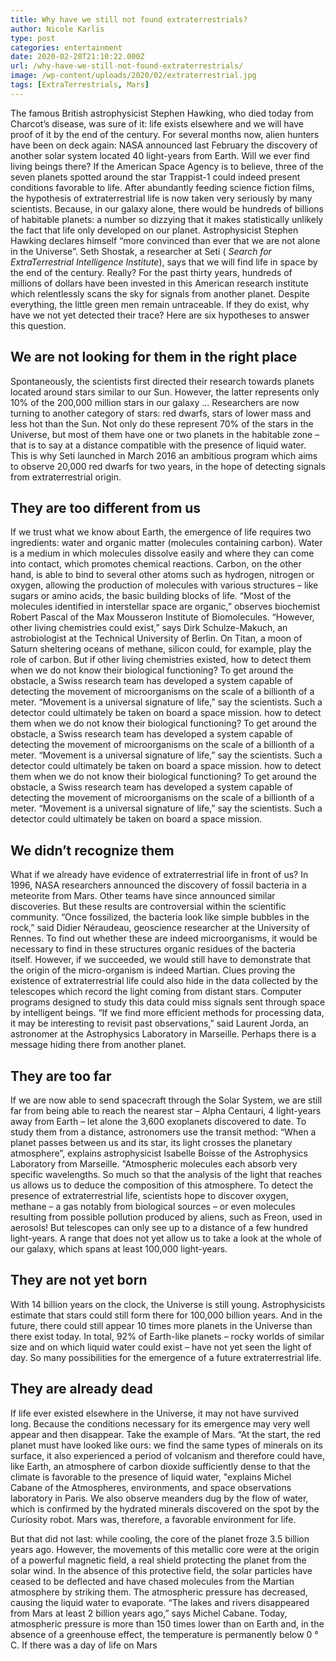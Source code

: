 ```yaml
---
title: Why have we still not found extraterrestrials?
author: Nicole Karlis
type: post
categories: entertainment
date: 2020-02-28T21:10:22.000Z
url: /why-have-we-still-not-found-extraterrestrials/
image: /wp-content/uploads/2020/02/extraterrestrial.jpg
tags: [ExtraTerrestrials, Mars]
---
```


The famous British astrophysicist Stephen Hawking, who died today from Charcot’s disease, was sure of it: life exists elsewhere and we will have proof of it by the end of the century. For several months now, alien hunters have been on deck again: NASA announced last February the discovery of another solar system located 40 light-years from Earth. Will we ever find living beings there? If the American Space Agency is to believe, three of the seven planets spotted around the star Trappist-1 could indeed present conditions favorable to life. After abundantly feeding science fiction films, the hypothesis of extraterrestrial life is now taken very seriously by many scientists. Because, in our galaxy alone, there would be hundreds of billions of habitable planets: a number so dizzying that it makes statistically unlikely the fact that life only developed on our planet. Astrophysicist Stephen Hawking declares himself “more convinced than ever that we are not alone in the Universe”. Seth Shostak, a researcher at Seti ( _Search for ExtraTerrestrial Intelligence Institute_), says that we will find life in space by the end of the century. Really? For the past thirty years, hundreds of millions of dollars have been invested in this American research institute which relentlessly scans the sky for signals from another planet. Despite everything, the little green men remain untraceable. If they do exist, why have we not yet detected their trace? Here are six hypotheses to answer this question.

## We are not looking for them in the right place

Spontaneously, the scientists first directed their research towards planets located around stars similar to our Sun. However, the latter represents only 10% of the 200,000 million stars in our galaxy … Researchers are now turning to another category of stars: red dwarfs, stars of lower mass and less hot than the Sun. Not only do these represent 70% of the stars in the Universe, but most of them have one or two planets in the habitable zone – that is to say at a distance compatible with the presence of liquid water. This is why Seti launched in March 2016 an ambitious program which aims to observe 20,000 red dwarfs for two years, in the hope of detecting signals from extraterrestrial origin.

## They are too different from us

If we trust what we know about Earth, the emergence of life requires two ingredients: water and organic matter (molecules containing carbon). Water is a medium in which molecules dissolve easily and where they can come into contact, which promotes chemical reactions. Carbon, on the other hand, is able to bind to several other atoms such as hydrogen, nitrogen or oxygen, allowing the production of molecules with various structures – like sugars or amino acids, the basic building blocks of life. “Most of the molecules identified in interstellar space are organic,” observes biochemist Robert Pascal of the Max Mousseron Institute of Biomolecules. “However, other living chemistries could exist,” says Dirk Schulze-Makuch, an astrobiologist at the Technical University of Berlin. On Titan, a moon of Saturn sheltering oceans of methane, silicon could, for example, play the role of carbon. But if other living chemistries existed, how to detect them when we do not know their biological functioning? To get around the obstacle, a Swiss research team has developed a system capable of detecting the movement of microorganisms on the scale of a billionth of a meter. “Movement is a universal signature of life,” say the scientists. Such a detector could ultimately be taken on board a space mission. how to detect them when we do not know their biological functioning? To get around the obstacle, a Swiss research team has developed a system capable of detecting the movement of microorganisms on the scale of a billionth of a meter. “Movement is a universal signature of life,” say the scientists. Such a detector could ultimately be taken on board a space mission. how to detect them when we do not know their biological functioning? To get around the obstacle, a Swiss research team has developed a system capable of detecting the movement of microorganisms on the scale of a billionth of a meter. “Movement is a universal signature of life,” say the scientists. Such a detector could ultimately be taken on board a space mission.

## We didn’t recognize them

What if we already have evidence of extraterrestrial life in front of us? In 1996, NASA researchers announced the discovery of fossil bacteria in a meteorite from Mars. Other teams have since announced similar discoveries. But these results are controversial within the scientific community. “Once fossilized, the bacteria look like simple bubbles in the rock,” said Didier Néraudeau, geoscience researcher at the University of Rennes. To find out whether these are indeed microorganisms, it would be necessary to find in these structures organic residues of the bacteria itself. However, if we succeeded, we would still have to demonstrate that the origin of the micro-organism is indeed Martian. Clues proving the existence of extraterrestrial life could also hide in the data collected by the telescopes which record the light coming from distant stars. Computer programs designed to study this data could miss signals sent through space by intelligent beings. “If we find more efficient methods for processing data, it may be interesting to revisit past observations,” said Laurent Jorda, an astronomer at the Astrophysics Laboratory in Marseille. Perhaps there is a message hiding there from another planet.

## They are too far

If we are now able to send spacecraft through the Solar System, we are still far from being able to reach the nearest star – Alpha Centauri, 4 light-years away from Earth – let alone the 3,600 exoplanets discovered to date. To study them from a distance, astronomers use the transit method: “When a planet passes between us and its star, its light crosses the planetary atmosphere”, explains astrophysicist Isabelle Boisse of the Astrophysics Laboratory from Marseille. "Atmospheric molecules each absorb very specific wavelengths. So much so that the analysis of the light that reaches us allows us to deduce the composition of this atmosphere. To detect the presence of extraterrestrial life, scientists hope to discover oxygen, methane – a gas notably from biological sources – or even molecules resulting from possible pollution produced by aliens, such as Freon, used in aerosols! But telescopes can only see up to a distance of a few hundred light-years. A range that does not yet allow us to take a look at the whole of our galaxy, which spans at least 100,000 light-years.

## They are not yet born

With 14 billion years on the clock, the Universe is still young. Astrophysicists estimate that stars could still form there for 100,000 billion years. And in the future, there could still appear 10 times more planets in the Universe than there exist today. In total, 92% of Earth-like planets – rocky worlds of similar size and on which liquid water could exist – have not yet seen the light of day. So many possibilities for the emergence of a future extraterrestrial life.

## They are already dead

If life ever existed elsewhere in the Universe, it may not have survived long. Because the conditions necessary for its emergence may very well appear and then disappear. Take the example of Mars. “At the start, the red planet must have looked like ours: we find the same types of minerals on its surface, it also experienced a period of volcanism and therefore could have, like Earth, an atmosphere of carbon dioxide sufficiently dense to that the climate is favorable to the presence of liquid water, "explains Michel Cabane of the Atmospheres, environments, and space observations laboratory in Paris. We also observe meanders dug by the flow of water, which is confirmed by the hydrated minerals discovered on the spot by the Curiosity robot. Mars was, therefore, a favorable environment for life.

But that did not last: while cooling, the core of the planet froze 3.5 billion years ago. However, the movements of this metallic core were at the origin of a powerful magnetic field, a real shield protecting the planet from the solar wind. In the absence of this protective field, the solar particles have ceased to be deflected and have chased molecules from the Martian atmosphere by striking them. The atmospheric pressure has decreased, causing the liquid water to evaporate. “The lakes and rivers disappeared from Mars at least 2 billion years ago,” says Michel Cabane. Today, atmospheric pressure is more than 150 times lower than on Earth and, in the absence of a greenhouse effect, the temperature is permanently below 0 ° C. If there was a day of life on Mars
